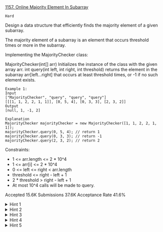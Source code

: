 [1157. Online Majority Element In Subarray](https://leetcode.com/problems/online-majority-element-in-subarray/)

`Hard`

Design a data structure that efficiently finds the majority element of a given subarray.

The majority element of a subarray is an element that occurs threshold times or more in the subarray.

Implementing the MajorityChecker class:

MajorityChecker(int[] arr) Initializes the instance of the class with the given array arr.
int query(int left, int right, int threshold) returns the element in the subarray arr[left...right] that occurs at least threshold times, or -1 if no such element exists.
 
```
Example 1:
Input
["MajorityChecker", "query", "query", "query"]
[[[1, 1, 2, 2, 1, 1]], [0, 5, 4], [0, 3, 3], [2, 3, 2]]
Output
[null, 1, -1, 2]

Explanation
MajorityChecker majorityChecker = new MajorityChecker([1, 1, 2, 2, 1, 1]);
majorityChecker.query(0, 5, 4); // return 1
majorityChecker.query(0, 3, 3); // return -1
majorityChecker.query(2, 3, 2); // return 2
```

Constraints:

- 1 <= arr.length <= 2 * 10^4
- 1 <= arr[i] <= 2 * 10^4
- 0 <= left <= right < arr.length
- threshold <= right - left + 1
- 2 * threshold > right - left + 1
- At most 10^4 calls will be made to query.

Accepted
15.6K
Submissions
37.6K
Acceptance Rate
41.6%

<details>
<summary>Hint 1</summary>

What's special about a majority element ?

</details>
<details>
<summary>Hint 2</summary>

A majority element appears more than half the length of the array number of times.

</details>
<details>
<summary>Hint 3</summary>

If we tried a random index of the array, what's the probability that this index has a majority element ?

</details>
<details>
<summary>Hint 4</summary>

It's more than 50% if that array has a majority element.

</details>
<details>
<summary>Hint 5</summary>

Try a random index for a proper number of times so that the probability of not finding the answer tends to zero.

</details>